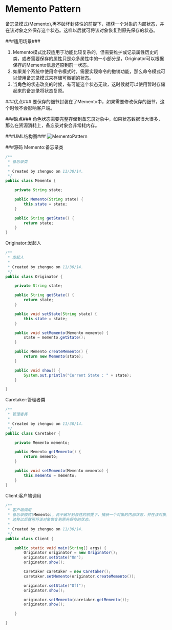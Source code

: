 Memento Pattern
===============

  备忘录模式(Memento),再不破坏封装性的前提下，捕获一个对象的内部状态，并在该对象之外保存这个状态。这样以后就可将该对象恢复到原先保存的状态。

###适用场景###
1. Memento模式比较适用于功能比较复杂的，但需要维护或记录属性历史的类，或者需要保存的属性只是众多属性中的一小部分是，Originator可以根据保存的Memento信息还原到前一状态。
2. 如果某个系统中使用命令模式时，需要实现命令的撤销功能，那么命令模式可以使用备忘录模式来存储可撤销的状态。
3. 当角色的状态改变的时候，有可能这个状态无效，这时候就可以使用暂时存储起来的备忘录将状态复原。

###优点###
  要保存的细节封装在了Memento中，如果需要修改保存的细节，这个时候不会影响客户端。

###缺点###
  角色状态需要完整存储到备忘录对象中，如果状态数据很大很多，那么在资源消耗上，备忘录对象会非常耗内存。

###UML结构图###
![MementoPattern](http://worthed.com/imgs/post/MementoPattern.png)

###源码
Memento:备忘录类
```java
/**
 * 备忘录类
 *
 * Created by zhenguo on 11/30/14.
 */
public class Memento {

    private String state;

    public Memento(String state) {
        this.state = state;
    }

    public String getState() {
        return state;
    }
}
```
Originator:发起人
```java
/**
 * 发起人
 *
 * Created by zhenguo on 11/30/14.
 */
public class Originator {

    private String state;

    public String getState() {
        return state;
    }

    public void setState(String state) {
        this.state = state;
    }

    public void setMemento(Memento memento) {
        state = memento.getState();
    }

    public Memento createMemento() {
        return new Memento(state);
    }

    public void show() {
        System.out.println("Current State : " + state);
    }

}
```
Caretaker:管理者类
```java
/**
 * 管理者类
 *
 * Created by zhenguo on 11/30/14.
 */
public class Caretaker {

    private Memento memento;

    public Memento getMemento() {
        return memento;
    }

    public void setMemento(Memento memento) {
        this.memento = memento;
    }
}
```
Client:客户端调用
```java
/**
 * 客户端调用
 * 备忘录模式(Memento)，再不破坏封装性的前提下，捕获一个对象的内部状态，并在该对象之外保存这个状态。
 * 这样以后就可将该对象恢复到原先保存的状态。
 *
 * Created by zhenguo on 11/30/14.
 */
public class Client {

    public static void main(String[] args) {
        Originator originator = new Originator();
        originator.setState("On");
        originator.show();

        Caretaker caretaker = new Caretaker();
        caretaker.setMemento(originator.createMemento());

        originator.setState("Off");
        originator.show();

        originator.setMemento(caretaker.getMemento());
        originator.show();

    }

}
```


